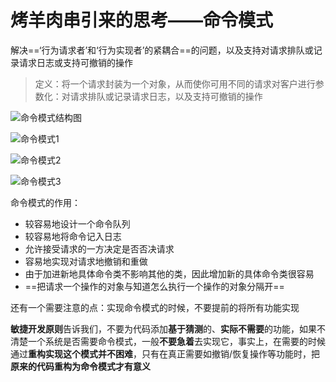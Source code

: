 # 烤羊肉串引来的思考——命令模式

解决==‘行为请求者’和‘行为实现者’的紧耦合==的问题，以及支持对请求排队或记录请求日志或支持可撤销的操作

> 定义：将一个请求封装为一个对象，从而使你可用不同的请求对客户进行参数化：对请求排队或记录请求日志，以及支持可撤销的操作

![命令模式结构图](picture/第二十三章/命令模式结构图.png)

![命令模式1](picture/第二十三章/命令模式1.png)

![命令模式2](picture/第二十三章/命令模式2.png)

![命令模式3](picture/第二十三章/命令模式3.png)

命令模式的作用：

- 较容易地设计一个命令队列
- 较容易地将命令记入日志
- 允许接受请求的一方决定是否否决请求
- 容易地实现对请求地撤销和重做
- 由于加进新地具体命令类不影响其他的类，因此增加新的具体命令类很容易
- ==把请求一个操作的对象与知道怎么执行一个操作的对象分隔开==

还有一个需要注意的点：实现命令模式的时候，不要提前的将所有功能实现

**敏捷开发原则**告诉我们，不要为代码添加**基于猜测**的、**实际不需要**的功能，如果不清楚一个系统是否需要命令模式，一般**不要急着**去实现它，事实上，在需要的时候通过**重构实现这个模式并不困难**，只有在真正需要如撤销/恢复操作等功能时，把**原来的代码重构为命令模式才有意义**